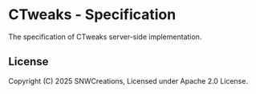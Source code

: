 # CTweaks - Specification

The specification of CTweaks server-side implementation.

## License

Copyright (C) 2025 SNWCreations, Licensed under Apache 2.0 License.

